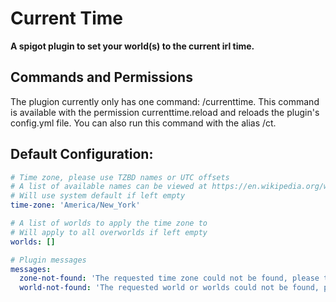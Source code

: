 # Current Time
**A spigot plugin to set your world(s) to the current irl time.**

## Commands and Permissions
The plugion currently only has one command: /currenttime.
This command is available with the permission currenttime.reload and reloads the plugin's config.yml file.
You can also run this command with the alias /ct.

## Default Configuration:
```yaml
# Time zone, please use TZBD names or UTC offsets
# A list of available names can be viewed at https://en.wikipedia.org/wiki/List_of_tz_database_time_zones
# Will use system default if left empty
time-zone: 'America/New_York'

# A list of worlds to apply the time zone to
# Will apply to all overworlds if left empty
worlds: []

# Plugin messages
messages:
  zone-not-found: 'The requested time zone could not be found, please try entering a valid one.'
  world-not-found: 'The requested world or worlds could not be found, please try entering a valid one.'
```
